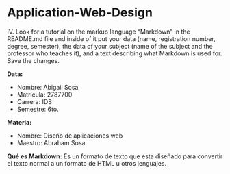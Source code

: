 # Application-Web-Design
IV.	Look for a tutorial on the markup language “Markdown” in the README.md file and inside of it put your data (name, registration number, degree, semester), the data of your subject (name of the subject and the professor who teaches it), and a text describing what Markdown is used for. Save the changes.

**Data:**
*   Nombre: Abigail Sosa 
*   Matrícula: 2787700 
*   Carrera: IDS 
*   Semestre: 6to.

**Materia:**
*   Nombre: Diseño de aplicaciones web 
*   Maestro: Abraham Sosa.

**Qué es Markdown:**
Es un formato de texto que esta diseñado para convertir el texto normal a un formato de HTML u otros lenguajes.
